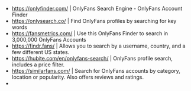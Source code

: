 - https://onlyfinder.com/ | OnlyFans Search Engine - OnlyFans Account Finder
- https://onlysearch.co/ | Find OnlyFans profiles by searching for key words
- https://fansmetrics.com/ | Use this OnlyFans Finder to search in 3,000,000 OnlyFans Accounts
- https://findr.fans/ | Allows you to search by a username, country, and a few different US states.
- https://hubite.com/en/onlyfans-search/ | OnlyFans profile search, includes a price filter.
- https://similarfans.com/ | Search for OnlyFans accounts by category, location or popularity. Also offers reviews and ratings.
- 
